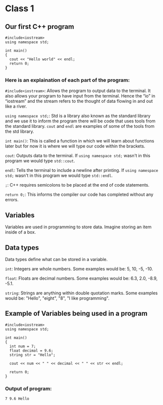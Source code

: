 # Class 1

## Our first C++ program
```
#include<iostream>
using namespace std;
  
int main()
{
  cout << "Hello world" << endl;
  return 0;
}
```

### Here is an explaination of each part of the program:
```#include<iostream>```: Allows the program to output data to the terminal. It also allows your program to have input from the terminal. Hence the “io” in “iostream” and the stream refers to the thought of data flowing in and out like a river.

```using namespace std;```: Std is a library also known as the standard library and we use it to inform the program there will be code that uses tools from the standard library. ```cout``` and ```endl``` are examples of some of the tools from the std library.

```int main()```: This is called a function in which we will learn about functions later but for now it is where we will type our code within the brackets.

```cout```: Outputs data to the terminal. If ```using namespace std;``` wasn't in this program we would type ```std::cout```.

```endl```: Tells the terminal to include a newline after printing. If ```using namespace std;``` wasn't in this program we would type ```std::endl```.

```;```: C++ requires semicolons to be placed at the end of code statements.

```return 0;```: This informs the compiler our code has completed without any errors.

## Variables
Variables are used in programming to store data. Imagine storing an item inside of a box.

## Data types
Data types define what can be stored in a variable.

```int```: Integers are whole numbers. Some examples would be: 5, 10, -5, -10.

```float```: Floats are decimal numbers. Some examples would be: 6.3, 2.0, -8.9, -5.1.

```string```: Strings are anything within double quotation marks. Some examples would be: "Hello", "eight", "8", "I like programming".

## Example of Variables being used in a program
```
#include<iostream>
using namespace std;
  
int main()
{
  int num = 7;
  float decimal = 9.6;
  string str = "Hello";
  
  cout << num << " " << decimal << " " << str << endl;
  
  return 0;
}
```

### Output of program:
```7 9.6 Hello```
